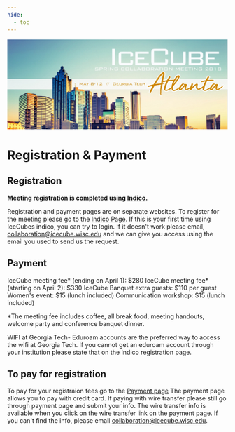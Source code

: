 ```yaml
---
hide:
  - toc
---
```


![2018 Spring Collaboration Meeting](Atlanta_Day.jpg)

# Registration & Payment


## Registration

**Meeting registration is completed using [Indico](https://events.icecube.wisc.edu/conferenceDisplay.py?confId=106).** 

Registration and payment pages are on separate websites. To register for the meeting please go to the [Indico Page](https://events.icecube.wisc.edu/confRegistrationFormDisplay.py/display?confId=100).
If this is your first time using IceCubes indico, you can try to login. If it doesn't work please email, collaboration@icecube.wisc.edu and we can give you access using the email you used to send us the request. 

## Payment

IceCube meeting fee* (ending on April 1): $280 
IceCube meeting fee* (starting on April 2): $330
IceCube Banquet extra guests: $110 per guest
Women's event: $15 (lunch included)
Communication workshop: $15 (lunch included)
 
*The meeting fee includes coffee, all break food, meeting handouts, welcome party and conference banquet dinner.
 
WIFI at Georgia Tech- Eduroam accounts are the preferred way to access the wifi at Georgia Tech. If you cannot get an eduroam account through your institution please state that on the Indico registration page.

 
## To pay for registration

To pay for your registraion fees go to the [Payment page](https://epay.gatech.edu/C20793_ustores/web/classic/store_main.jsp?STOREID=389&SINGLESTORE=true)
The payment page allows you to pay with credit card. If paying with wire transfer please still go through payment page and submit your info. The wire transfer info is available when you click on the wire transfer link on the payment page. If you can't find the info, please email collaboration@icecube.wisc.edu.
